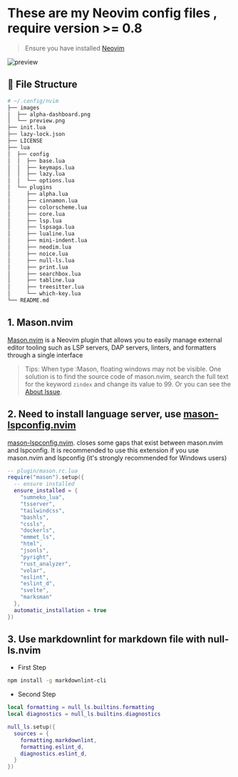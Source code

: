 # These are my Neovim config files , require version >= 0.8

> Ensure you have installed [Neovim](https://neovim.io/)

![preview](https://user-images.githubusercontent.com/23629097/217407314-6c672021-c42f-46af-9e2e-62afaea1858d.png)

## :file_folder: File Structure

```bash
# ~/.config/nvim
├── images
│  ├── alpha-dashboard.png
│  └── preview.png
├── init.lua
├── lazy-lock.json
├── LICENSE
├── lua
│  ├── config
│  │  ├── base.lua
│  │  ├── keymaps.lua
│  │  ├── lazy.lua
│  │  └── options.lua
│  └── plugins
│     ├── alpha.lua
│     ├── cinnamon.lua
│     ├── colorscheme.lua
│     ├── core.lua
│     ├── lsp.lua
│     ├── lspsaga.lua
│     ├── lualine.lua
│     ├── mini-indent.lua
│     ├── neodim.lua
│     ├── noice.lua
│     ├── null-ls.lua
│     ├── print.lua
│     ├── searchbox.lua
│     ├── tabline.lua
│     ├── treesitter.lua
│     └── which-key.lua
└── README.md
```

## 1. Mason.nvim

[Mason.nvim](https://github.com/williamboman/mason.nvim) is a Neovim plugin that allows you to easily manage external editor tooling such as LSP servers, DAP servers, linters, and formatters through a single interface

> Tips: When type :Mason, floating windows may not be visible. One solution is to find the source code of mason.nvim, search the full text for the keyword `zindex` and change its value to 99.
Or you can see the [About Issue](https://github.com/neovim/neovim/issues/18486).

## 2. Need to install language server, use [mason-lspconfig.nvim](https://github.com/williamboman/mason-lspconfig.nvim)

[mason-lspconfig.nvim](https://github.com/williamboman/mason-lspconfig.nvim). closes some gaps that exist between mason.nvim and lspconfig.
It is recommended to use this extension if you use mason.nvim and lspconfig (it's strongly recommended for Windows users)

```lua
-- plugin/mason.rc.lua
require("mason").setup({
  -- ensure installed
  ensure_installed = {
    "sumneko_lua",
    "tsserver",
    "tailwindcss",
    "bashls",
    "cssls",
    "dockerls",
    "emmet_ls",
    "html",
    "jsonls",
    "pyright",
    "rust_analyzer",
    "volar",
    "eslint",
    "eslint_d",
    "svelte",
    "marksman"
  },
  automatic_installation = true
})
```

## 3. Use markdownlint for markdown file with null-ls.nvim

- First Step

```bash
npm install -g markdownlint-cli
```

- Second Step

```lua
local formatting = null_ls.builtins.formatting
local diagnostics = null_ls.builtins.diagnostics

null_ls.setup({
  sources = {
    formatting.markdownlint,
    formatting.eslint_d,
    diagnostics.eslint_d,
  }
})
```
